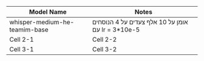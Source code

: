 | Model Name | Notes |
|----------|----------|
| whisper-medium-he-teamim-base  | אומן על 10 אלף צעדים על 4 הנוסחים עם lr = 3*10e-5  | 
| Cell 2-1  | Cell 2-2  | 
| Cell 3-1  | Cell 3-2  |
